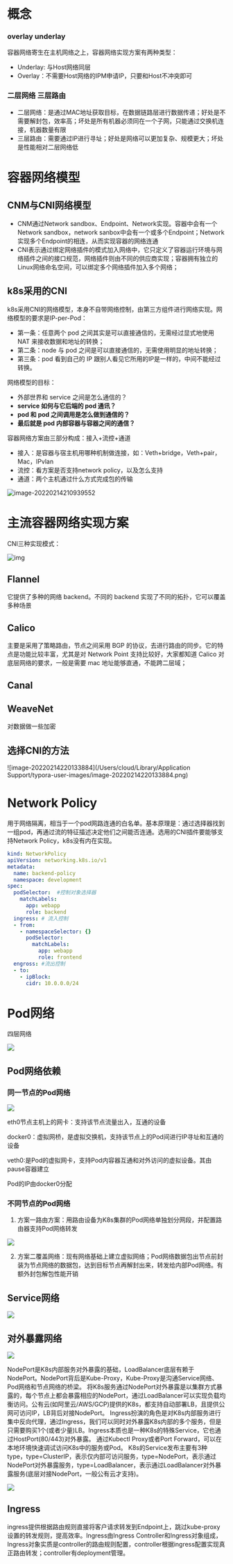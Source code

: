 # 概念

### overlay underlay

容器网络寄生在主机网络之上，容器网络实现方案有两种类型：

* Underlay: 与Host网络同层
* Overlay：不需要Host网络的IPM申请IP，只要和Host不冲突即可

### 二层网络 三层路由

* 二层网络：是通过MAC地址获取目标，在数据链路层进行数据传递；好处是不需要解封包，效率高；坏处是所有机器必须同在一个子网，只能通过交换机连接，机器数量有限
* 三层路由：需要通过IP进行寻址；好处是网络可以更加复杂、规模更大；坏处是性能相对二层网络低

# 容器网络模型

## CNM与CNI网络模型

* CNM通过Network sandbox、Endpoint、Network实现。容器中会有一个Network sandbox，network sanbox中会有一个或多个Endpoint；Network实现多个Endpoint的相连，从而实现容器的网络连通
* CNI表示通过绑定网络插件的模式加入网络中，它只定义了容器运行环境与网络插件之间的接口规范，网络插件则由不同的供应商实现；容器拥有独立的Linux网络命名空间，可以绑定多个网络插件加入多个网络；

## k8s采用的CNI

k8s采用CNI的网络模型，本身不自带网络控制，由第三方组件进行网络实现。网络模型的要求是IP-per-Pod：

- 第一条：任意两个 pod 之间其实是可以直接通信的，无需经过显式地使用 NAT 来接收数据和地址的转换；
- 第二条：node 与 pod 之间是可以直接通信的，无需使用明显的地址转换；
- 第三条：pod 看到自己的 IP 跟别人看见它所用的IP是一样的，中间不能经过转换。

网络模型的目标：

- 外部世界和 service 之间是怎么通信的？
- **service 如何与它后端的 pod 通讯？**
- **pod 和 pod 之间调用是怎么做到通信的？**
- **最后就是 pod 内部容器与容器之间的通信？**

容器网络方案由三部分构成：接入+流控+通道

* 接入：是容器与宿主机用哪种机制做连接，如：Veth+bridge，Veth+pair，Mac，IPvlan
* 流控：看方案是否支持network policy，以及怎么支持
* 通道：两个主机通过什么方式完成包的传输

![image-20220214210939552](../pics/image-20220214210939552.png)

# 主流容器网络实现方案

CNI三种实现模式：

![img](../pics/173955b068ad241925.png)

## Flannel

它提供了多种的网络 backend。不同的 backend 实现了不同的拓扑，它可以覆盖多种场景

## Calico

主要是采用了策略路由，节点之间采用 BGP 的协议，去进行路由的同步。它的特点是功能比较丰富，尤其是对 Network Point 支持比较好，大家都知道 Calico 对底层网络的要求，一般是需要 mac 地址能够直通，不能跨二层域；

## Canal

## WeaveNet

对数据做一些加密



## 选择CNI的方法

![image-20220214220133884](/Users/cloud/Library/Application Support/typora-user-images/image-20220214220133884.png)

# Network Policy

用于网络隔离，相当于一个pod网路连通的白名单。基本原理是：通过选择器找到一组pod，再通过流的特征描述决定他们之间能否连通。选用的CNI插件要能够支持Network Policy，k8s没有内在实现。

```yaml
kind: NetworkPolicy
apiVersion: networking.k8s.io/v1
metadata:
  name: backend-policy
  namespace: development
spec:
  podSelector:  #控制对象选择器
    matchLabels:
      app: webapp
      role: backend
  ingress: # 流入控制
  - from:
    - namespaceSelector: {}
      podSelector:
        matchLabels:
          app: webapp
          role: frontend
  engross: #流出控制
  - to:
    - ipBlock:
      cidr: 10.0.0.0/24
```



# Pod网络

四层网络

![](https://img-blog.csdnimg.cn/20190921112602532.png?x-oss-process=image/watermark,type_ZmFuZ3poZW5naGVpdGk,shadow_10,text_aHR0cHM6Ly9ibG9nLmNzZG4ubmV0L3lhbmc3NTEwOA==,size_16,color_FFFFFF,t_70)

## Pod网络依赖

### 同一节点的Pod网络

![](https://img-blog.csdnimg.cn/20190921112825755.png?x-oss-process=image/watermark,type_ZmFuZ3poZW5naGVpdGk,shadow_10,text_aHR0cHM6Ly9ibG9nLmNzZG4ubmV0L3lhbmc3NTEwOA==,size_16,color_FFFFFF,t_70)

eth0节点主机上的网卡：支持该节点流量出入，互通的设备

docker0：虚拟网桥，是虚拟交换机，支持该节点上的Pod间进行IP寻址和互通的设备

veth0:是Pod的虚拟网卡，支持Pod内容器互通和对外访问的虚拟设备。其由pause容器建立



Pod的IP由docker0分配

### 不同节点的Pod网络

1. 方案一路由方案：用路由设备为K8s集群的Pod网络单独划分网段，并配置路由器支持Pod网络转发

![](https://img-blog.csdnimg.cn/20190921113037220.png?x-oss-process=image/watermark,type_ZmFuZ3poZW5naGVpdGk,shadow_10,text_aHR0cHM6Ly9ibG9nLmNzZG4ubmV0L3lhbmc3NTEwOA==,size_16,color_FFFFFF,t_70)

2. 方案二覆盖网络：现有网络基础上建立虚拟网络；Pod网络数据包出节点前封装为节点网络的数据包，达到目标节点再解封出来，转发给内部Pod网络。有额外封包解包性能开销

## Service网络



![](https://img-blog.csdnimg.cn/20190924100920615.jpg?x-oss-process=image/watermark,type_ZmFuZ3poZW5naGVpdGk,shadow_10,text_aHR0cHM6Ly9ibG9nLmNzZG4ubmV0L3lhbmc3NTEwOA==,size_16,color_FFFFFF,t_70)



## 对外暴露网络



![](https://img-blog.csdnimg.cn/20190924102007327.png?x-oss-process=image/watermark,type_ZmFuZ3poZW5naGVpdGk,shadow_10,text_aHR0cHM6Ly9ibG9nLmNzZG4ubmV0L3lhbmc3NTEwOA==,size_16,color_FFFFFF,t_70)



NodePort是K8s内部服务对外暴露的基础，LoadBalancer底层有赖于NodePort。NodePort背后是Kube-Proxy，Kube-Proxy是沟通Service网络、Pod网络和节点网络的桥梁。
将K8s服务通过NodePort对外暴露是以集群方式暴露的，每个节点上都会暴露相应的NodePort，通过LoadBalancer可以实现负载均衡访问。公有云(如阿里云/AWS/GCP)提供的K8s，都支持自动部署LB，且提供公网可访问IP，LB背后对接NodePort。
Ingress扮演的角色是对K8s内部服务进行集中反向代理，通过Ingress，我们可以同时对外暴露K8s内部的多个服务，但是只需要购买1个(或者少量)LB。Ingress本质也是一种K8s的特殊Service，它也通过HostPort(80/443)对外暴露。
通过Kubectl Proxy或者Port Forward，可以在本地环境快速调试访问K8s中的服务或Pod。
K8s的Service发布主要有3种type，type=ClusterIP，表示仅内部可访问服务，type=NodePort，表示通过NodePort对外暴露服务，type=LoadBalancer，表示通过LoadBalancer对外暴露服务(底层对接NodePort，一般公有云才支持)。


![](https://img-blog.csdnimg.cn/20190924102117217.png?x-oss-process=image/watermark,type_ZmFuZ3poZW5naGVpdGk,shadow_10,text_aHR0cHM6Ly9ibG9nLmNzZG4ubmV0L3lhbmc3NTEwOA==,size_16,color_FFFFFF,t_70)

## Ingress

ingress提供根据路由规则直接将客户请求转发到Endpoint上，跳过kube-proxy设置的转发规则，提高效率。Ingress由Ingress Controller和Ingress对象组成，Ingress对象实质是controller的路由规则配置，controller根据ingress配置实现真正路由转发；controller有deployment管理。
